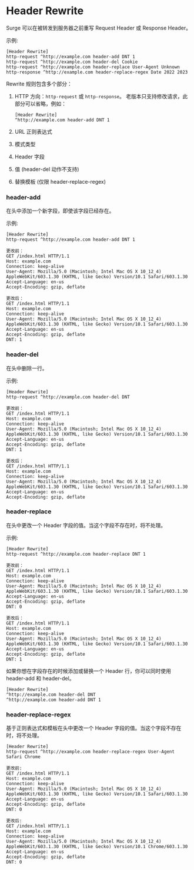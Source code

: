 # Header Rewrite

Surge 可以在被转发到服务器之前重写 Request Header 或 Response Header。

示例:

```
[Header Rewrite]
http-request ^http://example.com header-add DNT 1
http-request ^http://example.com header-del Cookie
http-request ^http://example.com header-replace User-Agent Unknown
http-response ^http://example.com header-replace-regex Date 2022 2023
```

Rewrite 规则包含多个部分：
1. HTTP 方向：`http-request` 或 `http-response`。 老版本只支持修改请求，此部分可以省略，例如：

    ```
    [Header Rewrite]
    ^http://example.com header-add DNT 1
    ```

2. URL 正则表达式
3. 模式类型
4. Header 字段
5. 值 (header-del 动作不支持)
6. 替换模板 (仅限 header-replace-regex)

### header-add

在头中添加一个新字段，即使该字段已经存在。

示例:

```
[Header Rewrite]
http-request ^http://example.com header-add DNT 1

更改前：
GET /index.html HTTP/1.1
Host: example.com
Connection: keep-alive
User-Agent: Mozilla/5.0 (Macintosh; Intel Mac OS X 10_12_4) AppleWebKit/603.1.30 (KHTML, like Gecko) Version/10.1 Safari/603.1.30
Accept-Language: en-us
Accept-Encoding: gzip, deflate

更改后：
GET /index.html HTTP/1.1
Host: example.com
Connection: keep-alive
User-Agent: Mozilla/5.0 (Macintosh; Intel Mac OS X 10_12_4) AppleWebKit/603.1.30 (KHTML, like Gecko) Version/10.1 Safari/603.1.30
Accept-Language: en-us
Accept-Encoding: gzip, deflate
DNT: 1
```

### header-del

在头中删除一行。

示例:

```
[Header Rewrite]
http-request ^http://example.com header-del DNT

更改前：
GET /index.html HTTP/1.1
Host: example.com
Connection: keep-alive
User-Agent: Mozilla/5.0 (Macintosh; Intel Mac OS X 10_12_4) AppleWebKit/603.1.30 (KHTML, like Gecko) Version/10.1 Safari/603.1.30
Accept-Language: en-us
Accept-Encoding: gzip, deflate
DNT: 1

更改后：
GET /index.html HTTP/1.1
Host: example.com
Connection: keep-alive
User-Agent: Mozilla/5.0 (Macintosh; Intel Mac OS X 10_12_4) AppleWebKit/603.1.30 (KHTML, like Gecko) Version/10.1 Safari/603.1.30
Accept-Language: en-us
Accept-Encoding: gzip, deflate
```

### header-replace

在头中更改一个 Header 字段的值。当这个字段不存在时，将不处理。

示例:

```
[Header Rewrite]
http-request ^http://example.com header-replace DNT 1

更改前：
GET /index.html HTTP/1.1
Host: example.com
Connection: keep-alive
User-Agent: Mozilla/5.0 (Macintosh; Intel Mac OS X 10_12_4) AppleWebKit/603.1.30 (KHTML, like Gecko) Version/10.1 Safari/603.1.30
Accept-Language: en-us
Accept-Encoding: gzip, deflate
DNT: 0

更改后：
GET /index.html HTTP/1.1
Host: example.com
Connection: keep-alive
User-Agent: Mozilla/5.0 (Macintosh; Intel Mac OS X 10_12_4) AppleWebKit/603.1.30 (KHTML, like Gecko) Version/10.1 Safari/603.1.30
Accept-Language: en-us
Accept-Encoding: gzip, deflate
DNT: 1
```

如果你想在字段存在的时候添加或替换一个 Header 行，你可以同时使用 header-add 和 header-del。

```
[Header Rewrite]
^http://example.com header-del DNT
^http://example.com header-add DNT 1
```


### header-replace-regex

基于正则表达式和模板在头中更改一个 Header 字段的值。当这个字段不存在时，将不处理。
```
[Header Rewrite]
http-request ^http://example.com header-replace-regex User-Agent Safari Chrome

更改前:
GET /index.html HTTP/1.1
Host: example.com
Connection: keep-alive
User-Agent: Mozilla/5.0 (Macintosh; Intel Mac OS X 10_12_4) AppleWebKit/603.1.30 (KHTML, like Gecko) Version/10.1 Safari/603.1.30
Accept-Language: en-us
Accept-Encoding: gzip, deflate
DNT: 0

更改后:
GET /index.html HTTP/1.1
Host: example.com
Connection: keep-alive
User-Agent: Mozilla/5.0 (Macintosh; Intel Mac OS X 10_12_4) AppleWebKit/603.1.30 (KHTML, like Gecko) Version/10.1 Chrome/603.1.30
Accept-Language: en-us
Accept-Encoding: gzip, deflate
DNT: 0
```


